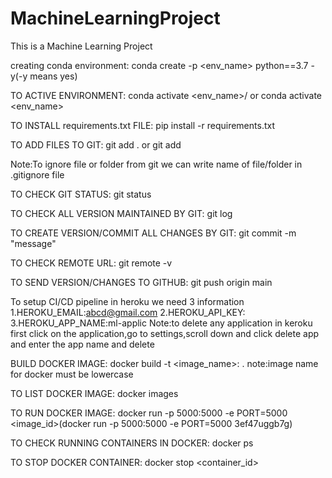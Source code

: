 # MachineLearningProject
This is a Machine Learning Project

creating conda environment:
conda create -p <env_name> python==3.7 -y(-y means yes)

TO ACTIVE ENVIRONMENT:
conda activate <env_name>/ or conda activate <env_name>

TO INSTALL requirements.txt FILE:
pip install -r requirements.txt

TO ADD FILES TO GIT:
git add . or git add <filename>

Note:To ignore file or folder from git we can write name of file/folder in .gitignore file

TO CHECK GIT STATUS:
git status

TO CHECK ALL VERSION MAINTAINED BY GIT:
git log

TO CREATE VERSION/COMMIT ALL CHANGES BY GIT:
git commit -m "message"

TO CHECK REMOTE URL:
git remote -v

TO SEND VERSION/CHANGES TO GITHUB:
git push origin main

To setup CI/CD pipeline in heroku we need 3 information
1.HEROKU_EMAIL:abcd@gmail.com
2.HEROKU_API_KEY:
3.HEROKU_APP_NAME:ml-applic
Note:to delete any application in keroku first click on the application,go to settings,scroll down and click delete app and enter the app name and delete

BUILD DOCKER IMAGE:
docker build -t <image_name>:<tagname> .
note:image name for docker must be lowercase

TO LIST DOCKER IMAGE:
docker images

TO RUN DOCKER IMAGE:
docker run -p 5000:5000 -e PORT=5000 <image_id>(docker run -p 5000:5000 -e PORT=5000 3ef47uggb7g)

TO CHECK RUNNING CONTAINERS IN DOCKER:
docker ps

TO STOP DOCKER CONTAINER:
docker stop <container_id>
